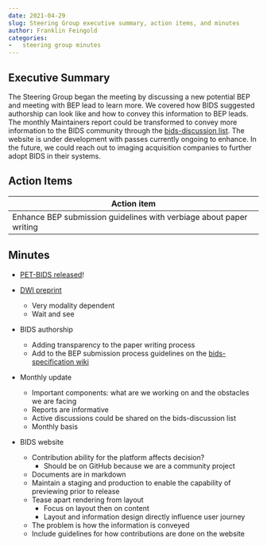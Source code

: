 ```yaml
---
date: 2021-04-29
slug: Steering Group executive summary, action items, and minutes
author: Franklin Feingold
categories:
-   steering group minutes
---
```



<!-- more -->




## Executive Summary

The Steering Group began the meeting by discussing a new potential BEP and meeting with BEP lead to learn more. We covered how BIDS suggested authorship can look like and how to convey this information to BEP leads. The monthly Maintainers report could be transformed to convey more information to the BIDS community through the [bids-discussion list](https://groups.google.com/g/bids-discussion). The website is under development with passes currently ongoing to enhance. In the future, we could reach out to imaging acquisition companies to further adopt BIDS in their systems.

## Action Items

| Action item |
| -------- |
| Enhance BEP submission guidelines with verbiage about paper writing      |


## Minutes

- [PET-BIDS released](https://bids-specification.readthedocs.io/en/stable/04-modality-specific-files/09-positron-emission-tomography.html)!
- [DWI preprint](https://arxiv.org/abs/2103.14485?context=eess.IV)
  - Very modality dependent
  - Wait and see
- BIDS authorship
  - Adding transparency to the paper writing process
  - Add to the BEP submission process guidelines on the [bids-specification wiki](https://github.com/bids-standard/bids-specification/wiki/BIDS-Extension-Proposal-(BEP)-submission-process)

- Monthly update
  - Important components: what are we working on and the obstacles we are facing
  - Reports are informative
  - Active discussions could be shared on the bids-discussion list
  - Monthly basis
- BIDS website
  - Contribution ability for the platform affects decision?
    - Should be on GitHub because we are a community project
  - Documents are in markdown
  - Maintain a staging and production to enable the capability of previewing prior to release
  - Tease apart rendering from layout
    - Focus on layout then on content
    - Layout and information design directly influence user journey
  - The problem is how the information is conveyed
  - Include guidelines for how contributions are done on the website
